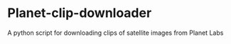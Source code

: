 # Planet-clip-downloader
A python script for downloading clips of satellite images from Planet Labs

